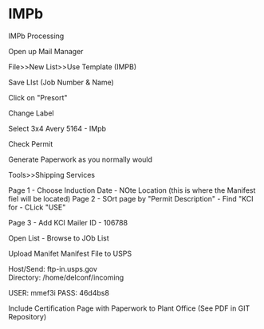 IMPb
====

IMPb Processing

Open up Mail Manager

File>>New List>>Use Template (IMPB)

Save LIst (Job Number & Name)

Click on "Presort"

Change Label

Select 3x4 Avery 5164 - IMpb

Check Permit

Generate Paperwork as you normally would

Tools>>Shipping Services

Page 1 - Choose Induction Date
       - NOte Location (this is where the Manifest fiel will be located)
Page 2 - SOrt page by "Permit Description"
      - Find "KCI for <customer name>
      - CLick "USE"
      
Page 3 - Add KCI Mailer ID - 106788


Open List - Browse to JOb List

Upload Manifet Manifest File to USPS

Host/Send:           ftp-in.usps.gov                   
Directory:  /home/delconf/incoming

USER: mmef3i
PASS: 46d4bs8

Include Certification Page with Paperwork to Plant Office (See PDF in GIT Repository)
